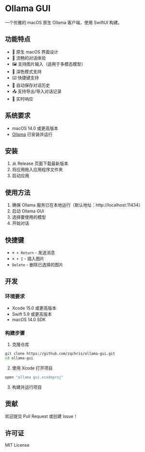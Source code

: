 # Ollama GUI

一个优雅的 macOS 原生 Ollama 客户端，使用 SwiftUI 构建。

## 功能特点

- 🎨 原生 macOS 界面设计
- 💬 流畅的对话体验
- 🖼️ 支持图片输入（适用于多模态模型）
- 🌙 深色模式支持
- ⌨️ 快捷键支持
- 💾 自动保存对话历史
- 📤 支持导出/导入对话记录
- 🔄 实时响应

## 系统要求

- macOS 14.0 或更高版本
- [Ollama](https://ollama.ai) 已安装并运行

## 安装

1. 从 Release 页面下载最新版本
2. 将应用拖入应用程序文件夹
3. 启动应用

## 使用方法

1. 确保 Ollama 服务已在本地运行（默认地址：http://localhost:11434）
2. 启动 Ollama GUI
3. 选择要使用的模型
4. 开始对话

## 快捷键

- `⌘ + Return` - 发送消息
- `⌘ + I` - 插入图片
- `Delete` - 删除已选择的图片

## 开发

### 环境要求

- Xcode 15.0 或更高版本
- Swift 5.9 或更高版本
- macOS 14.0 SDK

### 构建步骤

1. 克隆仓库
```bash
git clone https://github.com/zqchris/ollama-gui.git
cd ollama-gui
```

2. 使用 Xcode 打开项目
```bash
open "ollama gui.xcodeproj"
```

3. 构建并运行项目

## 贡献

欢迎提交 Pull Request 或创建 Issue！

## 许可证

MIT License 